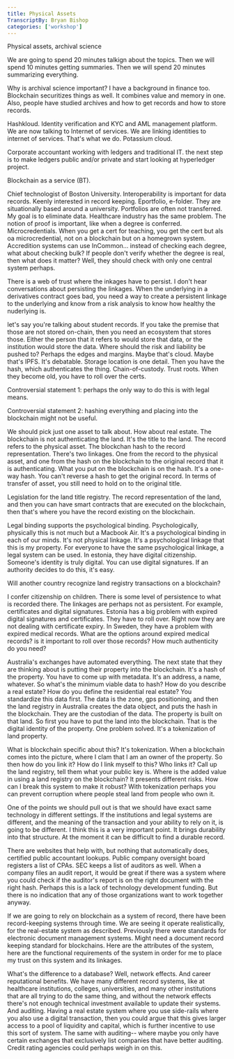```yaml
---
title: Physical Assets
TranscriptBy: Bryan Bishop
categories: ['workshop']
---
```


Physical assets, archival science

We are going to spend 20 minutes talkign about the topics. Then we will spend 10 minutes getting summaries. Then we will spend 20 minutes summarizing everything.

Why is archival science important? I have a background in finance too. Blockchain securitizes things as well. It combines value and memory in one. Also, people have studied archives and how to get records and how to store records.

Hashkloud. Identity verification and KYC and AML management platform. We are now talking to Internet of services. We are linking identities to internet of services. That's what we do. Potassium cloud.

Corporate accountant working with ledgers and traditional IT. the next step is to make ledgers public and/or private and start looking at hyperledger project.

Blockchain as a service (BT).

Chief technologist of Boston University. Interoperability is important for data records. Keenly interested in record keeping. Eportfolio, e-folder. They are situationally based around a university. Portfolios are often not transferred. My goal is to eliminate data. Healthcare industry has the same problem. The notion of proof is important, like when a degree is conferred. Microcredentials. When you get a cert for teaching, you get the cert but als oa microcredential, not on a blockchain but on a homegrown system. Accredition systems can use InCommon... instead of checking each degree, what about checking bulk? If people don't verify whether the degree is real, then what does it matter? Well, they should check with only one central system perhaps.

There is a web of trust where the inkages have to persist. I don't hear conversations about persisting the linkages. When the underlying in a derivatives contract goes bad, you need a way to create a persistent linkage to the underlying and know from a risk analysis to know how healthy the nuderlying is.

let's say you're talking about student records. If you take the premise that those are not stored on-chain, then you need an ecosystem that stores those. Either the person that it refers to would store that data, or the institution would store the data. Where should the risk and liability be pushed to? Perhaps the edges and margins. Maybe that's cloud. Maybe that's IPFS. It's debatable. Storage location is one detail. Then you have the hash, which authenticates the thing. Chain-of-custody. Trust roots. When they become old, you have to roll over the certs.

Controversial statement 1: perhaps the only way to do this is with legal means.

Controversial statement 2: hashing everything and placing into the blockchain might not be useful.

We should pick just one asset to talk about. How about real estate. The blockchain is not authenticating the land. It's the title to the land. The record refers to the physical asset. The blockchan hash to the record representation. There's two linkages. One from the record to the physical asset, and one from the hash on the blockchain to the original record that it is authenticating. What you put on the blockchain is on the hash. It's a one-way hash. You can't reverse a hash to get the original record. In terms of transfer of asset, you still need to hold on to the original title.

Legislation for the land title registry. The record representation of the land, and then you can have smart contracts that are executed on the blockchain, then that's where you have the record existing on the blockchain.

Legal binding supports the psychological binding. Psychologically, physically this is not much but a Macbook Air. It's a psychological binding in each of our minds. It's not physical linkage. It's a psychological linkage that this is my property. For everyone to have the same psychological linkage, a legal system can be used. In estonia, they have digital citizenship. Someone's identity is truly digital. You can use digital signatures. If an authority decides to do this, it's easy.

Will another country recognize land registry transactions on a blockchain?

I confer citizenship on children. There is some level of persistence to what is recorded there. The linkages are perhaps not as persistent. For example, certificates and digital signatures. Estonia has a big problem with expired digital signatures and certificates. They have to roll over. Right now they are not dealing with certificate expiry. In Sweden, they have a problem with expired medical records. What are the options around expired medical records? is it important to roll over those records? How much authenticity do you need?

Australia's exchanges have automated everything. The next state that they are thinking about is putting their property into the blockchain. It's a hash of the property. You have to come up with metadata. It's an address, a name, whatever. So what's the minimum viable data to hash? How do you describe a real estate? How do you define the residential real estate? You standardize this data first. The data is the zone, gps positioning, and then the land registry in Australia creates the data object, and puts the hash in the blockchain. They are the custodian of the data. The property is built on that land. So first you have to put the land into the blockchain. That is the digital identity of the property. One problem solved. It's a tokenization of land property.

What is blockchain specific about this? It's tokenization. When a blockchain comes into the picture, where I clam that I am an owner of the property. So then how do you link it? How do I link myself to this? Who links it? Call up the land registry, tell them what your public key is. Where is the added value in using a land registry on the blockchain? It presents different risks. How can I break this system to make it robust? With tokenization perhaps you can prevent corruption where people steal land from people who own it.

One of the points we should pull out is that we should have exact same technology in different settings. If the institutions and legal systems are different, and the meaning of the transaction and your ability to rely on it, is going to be different. I think this is a very important point. It brings durability into that structure. At the moment it can be difficult to find a durable record.

There are websites that help with, but nothing that automatically does, certified public accountant lookups. Public company oversight board registers a list of CPAs. SEC keeps a list of auditors as well. When a company files an audit report, it would be great if there was a system where you could check if the auditor's report is on the right document with the right hash. Perhaps this is a lack of technology development funding. But there is no indication that any of those organizations want to work together anyway.

If we are going to rely on blockchain as a system of record, there have been record-keeping systems through time. We are seeing it operate realistically, for the real-estate system as described. Previously there were standards for electronic document management systems. Might need a document record keeping standard for blockchains. Here are the attributes of the system, here are the functional requirements of the system in order for me to place my trust on this system and its linkages.

What's the difference to a database? Well, network effects. And career reputational benefits. We have many different record systems, like at healthcare institutions, colleges, universities, and many other institutions that are all trying to do the same thing, and without the network effects there's not enough technical investment available to update their systems. And auditing. Having a real estate system where you use side-rails where you also use a digital transaction, then you could argue that this gives larger access to a pool of liquidity and capital, which is further incentive to use this sort of system. The same with auditing-- where maybe you only have certain exchanges that exclusively list companies that have better auditing. Credit rating agencies could perhaps weigh in on this.
